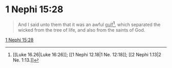 # 1 Nephi 15:28

> And I said unto them that it was an awful <u>gulf</u>[^a], which separated the wicked from the tree of life, and also from the saints of God.

[1 Nephi 15:28](https://www.churchofjesuschrist.org/study/scriptures/bofm/1-ne/15?lang=eng&id=p28#p28)


[^a]: [[Luke 16.26|Luke 16:26]]; [[1 Nephi 12.18|1 Ne. 12:18]]; [[2 Nephi 1.13|2 Ne. 1:13.]]
